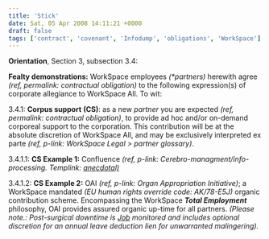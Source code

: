 ```yaml
---
title: 'Stick'
date: Sat, 05 Apr 2008 14:11:21 +0000
draft: false
tags: ['contract', 'covenant', 'Infodump', 'obligations', 'WorkSpace']
---
```


**Orientation**, Section 3, subsection 3.4:

**Fealty demonstrations:** WorkSpace employees _(\*partners)_ herewith agree _(ref, permalink: contractual obligation)_ to the following expression(s) of corporate allegiance to WorkSpace All. To wit:

3.4.1: **Corpus support** **(CS)**: as a new _partner_ you are expected _(ref, permalink: contractual obligation)_, to provide ad hoc and/or on-demand corporeal support to the corporation. This contribution will be at the absolute discretion of WorkSpace All, and may be exclusively interpreted ex parte _(ref, p-link: WorkSpace Legal > partner glossary)_.

3.4.1.1: **CS Example 1:**  Confluence _(ref, p-link: Cerebro-managment/info-processing. Templink: [anecdotal)](http://www.kilbot.co.uk/?p=31)_

3.4.1.2: **CS Example 2:**  OAI _(ref, p-link: Organ Appropriation Initiative)_; a WorkSpace mandated _(EU human rights override code: AK/78-E5J)_ organic contribution scheme. Encompassing the WorkSpace **_Total Employment_** philosophy, OAI provides assured organic up-time for all partners. _(Please note.: Post-surgical downtime is [Job](http://www.kilbot.co.uk/?p=26) monitored and includes optional discretion for an annual leave deduction lien for unwarranted malingering)._